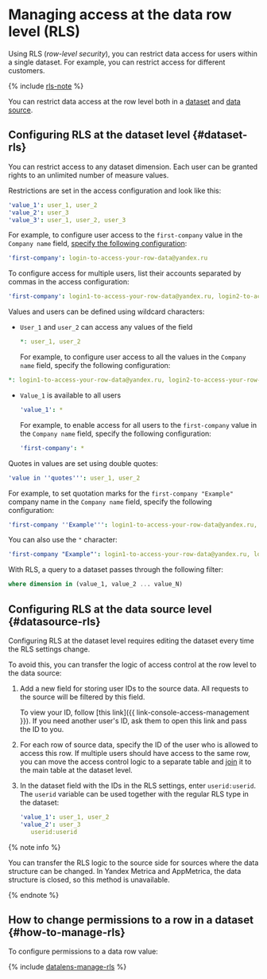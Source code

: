 # Managing access at the data row level (RLS)

Using RLS (_row-level security_), you can restrict data access for users within a single dataset. For example, you can restrict access for different customers.

{% include [rls-note](../../_includes/datalens/datalens-rls-note.md) %}

You can restrict data access at the row level both in a [dataset](#dataset-rls) and [data source](#datasource-rls).

## Configuring RLS at the dataset level {#dataset-rls}

You can restrict access to any dataset dimension. Each user can be granted rights to an unlimited number of measure values.

Restrictions are set in the access configuration and look like this:

```yaml
'value_1': user_1, user_2
'value_2': user_3
'value_3': user_1, user_2, user_3
```

For example, to configure user access to the `first-company` value in the `Company name` field, [specify the following configuration](#how-to-manage-rls):


```yaml
'first-company': login-to-access-your-row-data@yandex.ru
```


To configure access for multiple users, list their accounts separated by commas in the access configuration:


```yaml
'first-company': login1-to-access-your-row-data@yandex.ru, login2-to-access-your-row-data@yandex.ru, login3-to-access-your-row-data@yandex.ru
```


Values and users can be defined using wildcard characters:

* `User_1` and `user_2` can access any values of the field

   ```yaml
   *: user_1, user_2
   ```

   For example, to configure user access to all the values in the `Company name` field, specify the following configuration:


```yaml
*: login1-to-access-your-row-data@yandex.ru, login2-to-access-your-row-data@yandex.ru
```


* `Value_1` is available to all users

   ```yaml
   'value_1': *
   ```

   For example, to enable access for all users to the `first-company` value in the `Company name` field, specify the following configuration:

   ```yaml
   'first-company': *
   ```

Quotes in values are set using double quotes:

```yaml
'value in ''quotes''': user_1, user_2
```

For example, to set quotation marks for the `first-company "Example"` company name in the `Company name` field, specify the following configuration:


```yaml
'first-company ''Example''': login1-to-access-your-row-data@yandex.ru, login2-to-access-your-row-data@yandex.ru
```


You can also use the `"` character:


```yaml
'first-company "Example"': login1-to-access-your-row-data@yandex.ru, login2-to-access-your-row-data@yandex.ru
```


With RLS, a query to a dataset passes through the following filter:

```sql
where dimension in (value_1, value_2 ... value_N)
```

## Configuring RLS at the data source level {#datasource-rls}

Configuring RLS at the dataset level requires editing the dataset every time the RLS settings change.

To avoid this, you can transfer the logic of access control at the row level to the data source:

1. Add a new field for storing user IDs to the source data. All requests to the source will be filtered by this field.

   
   To view your ID, follow [this link]({{ link-console-access-management }}). If you need another user's ID, ask them to open this link and pass the ID to you.


1. For each row of source data, specify the ID of the user who is allowed to access this row. If multiple users should have access to the same row, you can move the access control logic to a separate table and [join](../concepts/dataset/settings.md#multi-table) it to the main table at the dataset level.

1. In the dataset field with the IDs in the RLS settings, enter `userid:userid`. The `userid` variable can be used together with the regular RLS type in the dataset:

   ```yaml
   'value_1': user_1, user_2
   'value_2': user_3
      userid:userid
   ```

{% note info %}

You can transfer the RLS logic to the source side for sources where the data structure can be changed. In Yandex Metrica and AppMetrica, the data structure is closed, so this method is unavailable.

{% endnote %}

## How to change permissions to a row in a dataset {#how-to-manage-rls}

To configure permissions to a data row value:

{% include [datalens-manage-rls](../../_includes/datalens/operations/datalens-manage-rls.md) %}

